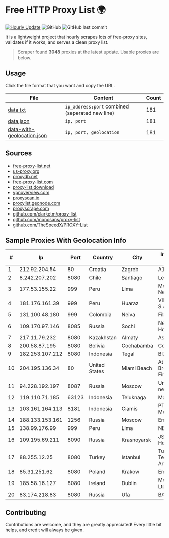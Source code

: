 
# Free HTTP Proxy List 🌍

[![Hourly Update](https://github.com/mertguvencli/http-proxy-list/actions/workflows/main.yml/badge.svg?branch=main)](https://github.com/mertguvencli/http-proxy-list/actions/workflows/main.yml)
![GitHub](https://img.shields.io/github/license/mertguvencli/http-proxy-list)
![GitHub last commit](https://img.shields.io/github/last-commit/mertguvencli/http-proxy-list)

It is a lightweight project that hourly scrapes lots of free-proxy sites, validates if it works, and serves a clean proxy list.


> Scraper found **3048** proxies at the latest update. Usable proxies are below.

## Usage

Click the file format that you want and copy the URL.


|File|Content|Count|
|----|-------|-----|
|[data.txt](https://raw.githubusercontent.com/mertguvencli/http-proxy-list/main/proxy-list/data.txt)|`ip_address:port` combined (seperated new line)|181|
|[data.json](https://raw.githubusercontent.com/mertguvencli/http-proxy-list/main/proxy-list/data.json)|`ip, port`|181|
|[data-with-geolocation.json](https://raw.githubusercontent.com/mertguvencli/http-proxy-list/main/proxy-list/data-with-geolocation.json)|`ip, port, geolocation`|181|

## Sources

* [free-proxy-list.net](https://free-proxy-list.net)
* [us-proxy.org](https://www.us-proxy.org)
* [proxydb.net](http://proxydb.net)
* [free-proxy-list.com](https://free-proxy-list.com/?page=&port=&type%5B%5D=http&type%5B%5D=https&up_time=0&search=Search)
* [proxy-list.download](https://www.proxy-list.download/HTTP)
* [vpnoverview.com](https://vpnoverview.com/privacy/anonymous-browsing/free-proxy-servers)
* [proxyscan.io](https://www.proxyscan.io)
* [proxylist.geonode.com](https://proxylist.geonode.com/api/proxy-list?limit=300&page=1&sort_by=lastChecked&sort_type=desc&protocols=http,https)
* [proxyscrape.com](https://api.proxyscrape.com/v2/?request=displayproxies&protocol=http&timeout=10000&country=all&ssl=all&anonymity=all)
* [github.com/clarketm/proxy-list](https://raw.githubusercontent.com/clarketm/proxy-list/master/proxy-list-raw.txt)
* [github.com/monosans/proxy-list](https://raw.githubusercontent.com/monosans/proxy-list/main/proxies/http.txt)
* [github.com/TheSpeedX/PROXY-List](https://raw.githubusercontent.com/TheSpeedX/PROXY-List/master/http.txt)


## Sample Proxies With Geolocation Info

|#|Ip|Port|Country|City|Internet Service Provider|
|-|--|----|-------|----|-------------------------|
|1|212.92.204.54|80|Croatia|Zagreb|A1 Hrvatska d.o.o|
|2|8.242.207.202|8080|Chile|Santiago|Level 3|
|3|177.53.155.22|999|Peru|Lima|Moreno Yanoc Nemias Bernardo|
|4|181.176.161.39|999|Peru|Huaraz|VIETTEL PERÚ S.A.C.|
|5|131.100.48.180|999|Colombia|Neiva|Fibernet TV SAS|
|6|109.170.97.146|8085|Russia|Sochi|Net By Net Holding LLC|
|7|217.11.79.232|8080|Kazakhstan|Almaty|Aspan telecom|
|8|200.58.87.195|8080|Bolivia|Cochabamba|Comteco Ltda|
|9|182.253.107.212|8080|Indonesia|Tegal|BIZNET|
|10|204.195.136.34|80|United States|Miami Beach|Atlantic Broadband Finance, LLC|
|11|94.228.192.197|8087|Russia|Moscow|Uniontel ZAO network|
|12|119.110.71.185|63123|Indonesia|Teluknaga|Maxindo|
|13|103.161.164.113|8181|Indonesia|Ciamis|PT Galuh Multidata Solution|
|14|188.133.153.161|1256|Russia|Moscow|Enforta-MSK|
|15|138.99.176.99|999|Peru|Lima|NET WIN PERU|
|16|109.195.69.211|8090|Russia|Krasnoyarsk|JSC "ER-Telecom Holding"|
|17|88.255.12.25|8080|Turkey|Istanbul|Turk Telekomunikasyon Anonim Sirketi|
|18|85.31.251.62|8080|Poland|Krakow|Energit Sp. z o.o.|
|19|185.58.16.127|8080|Ireland|Dublin|Model Telecom Ltd|
|20|83.174.218.83|8080|Russia|Ufa|BASHTEL|



## Contributing

Contributions are welcome, and they are greatly appreciated! Every
little bit helps, and credit will always be given.

